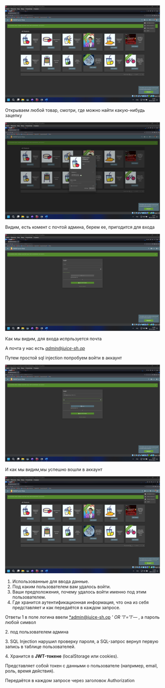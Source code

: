 ﻿![](Aspose.Words.1a6a67f9-d6f7-4e2b-8bf2-0ac133512768.001.png)

Открываем любой товар, смотри, где можно найти какую-нибудь зацепку

![](Aspose.Words.1a6a67f9-d6f7-4e2b-8bf2-0ac133512768.002.png)

Видим, есть комент с почтой админа, берем ее, пригодится для входа

![](Aspose.Words.1a6a67f9-d6f7-4e2b-8bf2-0ac133512768.003.png)

Как мы видим, для входа испрльзуется почта

А почта у нас есть [*admin@juice-sh.op*](mailto:admin@juice-sh.op)

Путем простой sql injection попробуем войти в аккаунт

![](Aspose.Words.1a6a67f9-d6f7-4e2b-8bf2-0ac133512768.004.png)

И как мы видим,мы успешно вошли в аккаунт

![](Aspose.Words.1a6a67f9-d6f7-4e2b-8bf2-0ac133512768.005.png)


1. Использованные для ввода данные.
1. Под каким пользователем вам удалось войти.
1. Ваши предположения, почему удалось войти именно под этим пользователем.
1. Где хранится аутентификационная информация, что она из себя представляет и как передаётся в каждом запросе.

Ответы
1  в поле логина ввели [*admin@juice-sh.op](mailto:admin@juice-sh.op) *' OR '1'='1'—* , а пароль любой символ

2\. под пользователем админа

3\. SQL Injection нарушил проверку пароля, а SQL-запрос вернул первую запись в таблице пользователей.

4\. Хранится в **JWT-токене** (localStorage или cookies).

Представляет собой токен с данными о пользователе (например, email, роль, время действия).

Передаётся в каждом запросе через заголовок Authorization
